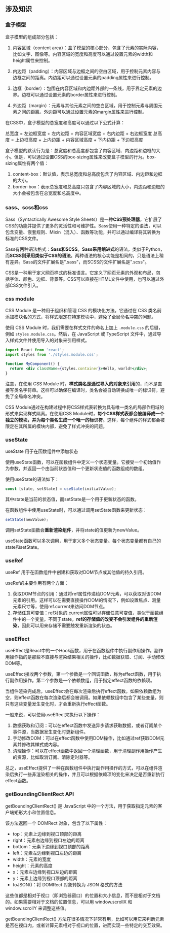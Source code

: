 ## 涉及知识

### 盒子模型

盒子模型的组成部分包括：

1. 内容区域（content area）：盒子模型的核心部分，包含了元素的实际内容，比如文字、图像等。内容区域的宽度和高度可以通过设置元素的width和height属性来控制。

2. 内边距（padding）：内容区域与边框之间的空白区域，用于控制元素内容与边框之间的距离。内边距可以通过设置元素的padding属性来进行控制。

3. 边框（border）：包围在内容区域和内边距外部的一条线，用于界定元素的边界。边框可以通过设置元素的border属性来进行控制。

4. 外边距（margin）：元素与其他元素之间的空白区域，用于控制元素与周围元素之间的距离。外边距可以通过设置元素的margin属性来进行控制。

在CSS中，盒子模型的总宽度和高度可以通过以下公式计算：

总宽度 = 左边框宽度 + 左内边距 + 内容区域宽度 + 右内边距 + 右边框宽度
总高度 = 上边框高度 + 上内边距 + 内容区域高度 + 下内边距 + 下边框高度

盒子模型的默认行为是：总宽度和总高度都包含了内容区域、内边距和边框的大小。但是，可以通过设置CSS的box-sizing属性来改变盒子模型的行为。box-sizing属性有两个值：

1. content-box：默认值，表示总宽度和总高度包含了内容区域、内边距和边框的大小。
2. border-box：表示总宽度和总高度只包含了内容区域的大小，内边距和边框的大小会被包含在总宽度和总高度中。

### sass、scss和css

Sass（Syntactically Awesome Style Sheets）是一种**CSS预处理器**，它扩展了CSS的功能并提供了更多的灵活性和可维护性。Sass使用一种特定的语法，可以包含变量、嵌套规则、Mixin（混入）、函数等功能，并可以通过编译将其转换为标准的CSS文件。

Sass有两种语法格式：**Sass和SCSS**。**Sass采用缩进式**的语法，类似于Python，而**SCSS则采用类似于CSS的语法**。两种语法的核心功能是相同的，只是语法上稍有差异。Sass的文件扩展名是".sass"，而SCSS的文件扩展名是".scss"。

CSS是一种用于定义网页样式的标准语言。它定义了网页元素的外观和布局，包括字体、颜色、边框、背景等。CSS可以直接在HTML文件中使用，也可以通过外部CSS文件引入。

### css module

CSS Module 是一种用于组织和管理 CSS 的模块化方法。它通过在 CSS 类名前添加模块名的方式，将样式限定在特定模块中，避免了全局命名冲突的问题。

使用 CSS Module 时，我们需要在样式文件的命名上加上 `.module.css` 的后缀，例如 `styles.module.css`。然后，在 JavaScript 或 TypeScript 文件中，通过导入样式文件并使用导入的对象来引用样式。

```jsx
import React from 'react';
import styles from './styles.module.css';

function MyComponent() {
  return <div className={styles.container}>Hello, world!</div>;
}
```

注意，在使用 CSS Module 时，**样式类名是通过导入的对象来引用**的，而不是直接写类名字符串。这样可以确保在编译时，类名会被自动转换成唯一的标识符，避免了全局命名冲突。

CSS Module通过在构建过程中将CSS样式表转换为具有唯一类名的局部作用域的形式来实现样式隔离。在使用CSS Module时，**每个CSS样式表都会被编译成一个独立的模块，并为每个类名生成一个唯一的标识符**。这样，每个组件的样式都会被限定在其所属的模块内部，避免了样式冲突的问题。

### useState

useState 用于在函数组件中添加状态

使用useState函数，可以在函数组件中定义一个状态变量。它接受一个初始值作为参数，并返回一个由当前状态值和一个更新状态值的函数组成的数组。

使用useState的语法如下：
```jsx
const [state, setState] = useState(initialValue);
```
其中state是当前的状态值，而setState是一个用于更新状态的函数。

在函数组件中使用useState时，可以通过调用setState函数来更新状态：
```jsx
setState(newValue);
```
调用setState函数会**重新渲染组件**，并将state的值更新为newValue。

useState函数可以多次调用，用于定义多个状态变量。每个状态变量都有自己的state和setState。

### useRef

useRef 用于在函数组件中创建和获取对DOM节点或其他值的持久引用。

useRef的主要作用有两个方面：

1. 获取DOM节点的引用：通过将ref属性传递给DOM元素，可以获取对该DOM元素的引用。这样可以在需要直接操作DOM的情况下，例如设置焦点、测量元素尺寸等，使用ref.current来访问DOM节点。
2. 存储任意可变值：ref对象的.current属性可以存储任意可变值，类似于函数组件中的一个变量。不同于state，**ref的存储值的改变不会引发组件的重新渲染**，因此可以用来存储不需要触发重新渲染的状态。

### useEffect

useEffect是React中的一个Hook函数，用于在函数组件中执行副作用操作。副作用操作指的是那些不直接与渲染结果相关的操作，比如数据获取、订阅、手动修改DOM等。

useEffect接收两个参数，第一个参数是一个回调函数，称为effect函数，用于执行副作用操作。第二个参数是一个依赖数组，用于指定effect函数的依赖项。

当组件渲染完成后，useEffect会在每次渲染后执行effect函数。如果依赖数组为空，则effect函数在每次渲染后都会被调用。如果依赖数组中包含了某些变量，则只有这些变量发生变化时，才会重新执行effect函数。

一般来说，可以使用useEffect来执行以下操作：
1. 数据获取和订阅：可以在effect函数中发送异步请求获取数据，或者订阅某个事件源，当数据发生变化时更新组件。
2. 手动修改DOM：可以在effect函数中使用DOM操作，比如通过ref获取DOM元素并修改其样式或内容。
3. 清理操作：可以在effect函数中返回一个清理函数，用于清理副作用操作产生的资源，比如取消订阅、清除定时器等。

总之，useEffect提供了一种在函数组件中执行副作用操作的方式，可以在组件渲染后执行一些非渲染相关的操作，并且可以根据依赖项的变化来决定是否重新执行effect函数。

### getBoundingClientRect API

getBoundingClientRect() 是 JavaScript 中的一个方法，用于获取指定元素的客户端矩形大小和位置信息。

该方法返回一个 DOMRect 对象，包含了以下属性：
- top：元素上边缘到视口顶部的距离
- right：元素右边缘到视口左边的距离
- bottom：元素下边缘到视口顶部的距离
- left：元素左边缘到视口左边的距离
- width：元素的宽度
- height：元素的高度
- x：元素左边缘到视口左边的距离
- y：元素上边缘到视口顶部的距离
- toJSON()：将 DOMRect 对象转换为 JSON 格式的方法

这些值都是相对于视口（即浏览器窗口）的位置和大小信息，而不是相对于文档的。如果需要相对于文档的位置信息，可以用 window.scrollX 和 window.scrollY 来调整这些值。

getBoundingClientRect() 方法在很多情况下非常有用，比如可以用它来判断元素是否在视口内，或者计算元素相对于视口的位置，进而实现一些特定的交互效果。
